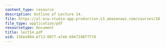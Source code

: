 ```yaml
---
content_type: resource
description: Outline of Lecture 14.
file: https://ol-ocw-studio-app-production.s3.amazonaws.com/courses/18-413-error-correcting-codes-laboratory-spring-2004/15bea984e7130077a7e6b9e7248f7f7d_lect14.pdf
file_type: application/pdf
resourcetype: Document
title: lect14.pdf
uid: 15bea984-e713-0077-a7e6-b9e7248f7f7d
---
```

